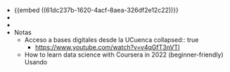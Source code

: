 - {{embed ((61dc237b-1620-4acf-8aea-326df2e12c22))}}
-
-
- Notas
	- Acceso a bases digitales desde la UCuenca
	  collapsed:: true
		- https://www.youtube.com/watch?v=v4qGfT3nVTI
	- How to learn data science with Coursera in 2022 (beginner-friendly) Usando